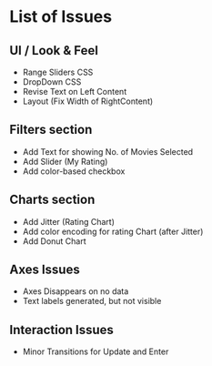 # List of Issues

## UI / Look & Feel
* Range Sliders CSS
* DropDown CSS
* Revise Text on Left Content
* Layout (Fix Width of RightContent)

## Filters section
* Add Text for showing No. of Movies Selected
* Add Slider (My Rating)
* Add color-based checkbox

## Charts section
* Add Jitter (Rating Chart)
* Add color encoding for rating Chart (after Jitter)
* Add Donut Chart

## Axes Issues
* Axes Disappears on no data
* Text labels generated, but not visible 

## Interaction Issues
* Minor Transitions for Update and Enter
